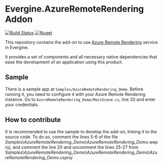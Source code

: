 # Evergine.AzureRemoteRendering Addon

[![Build Status](https://waveengineteam.visualstudio.com/Evergine/_apis/build/status/Add-ons/AzureRemoteRendering/ARR%20CI?branchName=master)](https://waveengineteam.visualstudio.com/Evergine/_build/latest?definitionId=123&branchName=master)
[![Nuget](https://img.shields.io/nuget/v/Evergine.AzureRemoteRendering?logo=nuget)](https://www.nuget.org/packages/Evergine.AzureRemoteRendering)

This repository contains the add-on to use [Azure Remote Rendering](https://azure.microsoft.com/es-es/services/remote-rendering) service in Evergine.

It provides a set of components and all necessary native dependencies that ease the development of an application using this product.

## Sample

There is a sample app at `Samples/AzureRemoteRendering_Demo`. Before running it, you need to configure it with your Azure Remote Rendering instance. Go to `AzureRemoteRendering_Demo/MainScene.cs`, line 33 and enter your credentials.

## How to contribute

It is recommended to use the sample to develop the add-on, linking it to the source code. To do so, comment the lines 5-6 of the file _Samples\AzureRemoteRendering_Demo\AzureRemoteRendering_Demo.weproj_, and comment the line 20 and uncomment the lines 25-27 from _Samples\AzureRemoteRendering_Demo\AzureRemoteRendering_Demo\AzureRemoteRendering_Demo.csproj_
